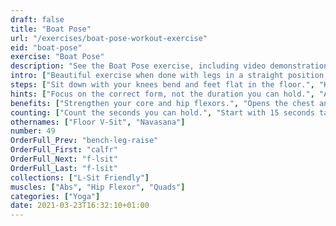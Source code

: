 ```yaml
---
draft: false
title: "Boat Pose"
url: "/exercises/boat-pose-workout-exercise"
eid: "boat-pose"
exercise: "Boat Pose"
description: "See the Boat Pose exercise, including video demonstration, instructions on how-to perform, benefits, activated body parts and related exercises."
intro: ["Beautiful exercise when done with legs in a straight position, the Boat Pose is a yoga position that works hip flexor, quads and abs."]
steps: ["Sit down with your knees bend and feet flat in the floor.", "Keeping your spine straight, lean back slightly and raise your feet. Use your hands on the floor to get the right balance.", "Extend your arms horizontally, palms facing each other.", "Extend your legs in a 45 degrees elevation.", "Keep your back straight and chest up, also with a 45 degrees incline.", "Body and legs should be in a perfect V position.", "Count the seconds you can hold in a correct position."]
hints: ["Focus on the correct form, not the duration you can hold.", "A mix of balance and strength is needed for the exercise."]
benefits: ["Strengthen your core and hip flexors.", "Opens the chest and increase lung capacity."]
counting: ["Count the seconds you can hold.", "Start with 15 seconds target but you should be able to reach 60 seconds once prepared."]
othernames: ["Floor V-Sit", "Navasana"]
number: 49
OrderFull_Prev: "bench-leg-raise"
OrderFull_First: "calfr"
OrderFull_Next: "f-lsit"
OrderFull_Last: "f-lsit"
collections: ["L-Sit Friendly"]
muscles: ["Abs", "Hip Flexor", "Quads"]
categories: ["Yoga"]
date: 2021-03-23T16:32:10+01:00
---
```

